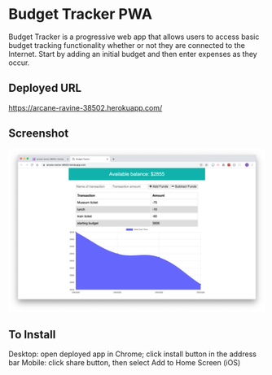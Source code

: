 # Budget Tracker PWA
Budget Tracker is a progressive web app that allows users to access basic budget tracking functionality whether or not they are connected to the Internet. Start by adding an initial budget and then enter expenses as they occur.

## Deployed URL
https://arcane-ravine-38502.herokuapp.com/

## Screenshot
![screenshot](screenshot.png)

## To Install
Desktop: open deployed app in Chrome; click install button in the address bar
Mobile: click share button, then select Add to Home Screen (iOS)

